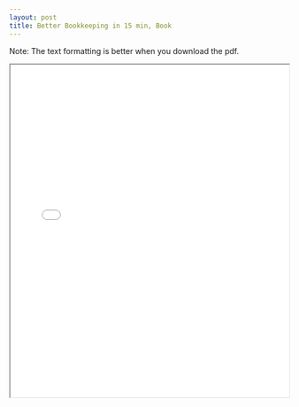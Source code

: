 ```yaml
---
layout: post
title: Better Bookkeeping in 15 min, Book
--- 
```


Note: The text formatting is better when you download the pdf.

<div class="pdf-container">
    <iframe src="/assets/aipb/Better-Bookkeeping-in-15-Minutes—2023.pdf"
    height="600" width="100%" allowfullscreen="true">
    </iframe>
</div>

